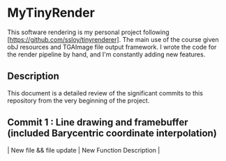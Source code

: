 # MyTinyRender

This software rendering is my personal project following [https://github.com/ssloy/tinyrenderer]. The main use of the course given obJ resources and TGAImage file output framework. I wrote the code for the render pipeline by hand, and I'm constantly adding new features.

## Description
This document is a detailed review of the significant commits to this repository from the very beginning of the project. 

## Commit 1 : Line drawing and framebuffer (included Barycentric coordinate interpolation)
| New file && file update | New Function Description |

